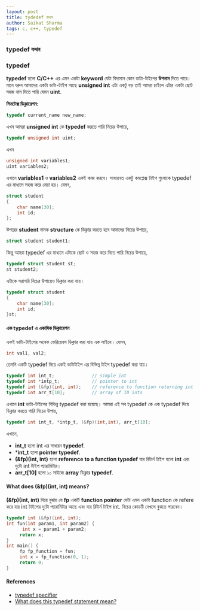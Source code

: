```yaml
---
layout: post
title: tydedef কথন
author: Saikat Sharma
tags: c, c++, typedef
---
```


### typedef কথন
### typedef 
**typedef** হলো **C/C++** এর এমন একটা **keyword** যেটা বিদ্যমান কোন ডাটা-টাইপের **উপনাম** দিতে পারে। মানে ধরুন আমাদের একটা ডাটা-টাইপ আছে **unsigned int** এটা একটু  বড় তাই আমরা চাইলে এটার একটা ছোট সহজ নাম দিতে পারি যেমন **uint**. 

**সিনটেক্স ডিক্লারেশন:**
```c
typedef current_name new_name;
```
এখন আমরা  **unsigned int** কে **typedef** করতে পারি নিচের উপায়ে, 
```c
typedef unsigned int uint;
```
এখন  
```c
unsigned int variables1;
uint variables2;
```
এখানে **variables1** ও **variables2** একই কাজ করবে। সাধারনত একটু কমপ্লেক্স টাইপ গুলোকে typedef এর মাধ্যমে সহজ করে নেয়া হয়।
যেমন, 
```c
struct student
{
    char name[30];
    int id;
};
```
উপরের **student** নামক **structure** কে ডিক্লার করতে হবে আমাদের নিচের উপায়ে,
```c
struct student student1;
```
কিন্তু আমরা  typedef এর মাধ্যমে এটাকে ছোট ও সহজ করে দিতে পারি নিচের উপায়ে,
```c
typedef struct student st;
st student2;
```
এটাকে সরাসরি নিচের উপায়েও ডিক্লার করা যায়।
```c
typedef struct student
{
    char name[30];
    int id;
}st;
```

#### এক typedef এ একাধিক ডিক্লারেশন 
একই ডাটা-টাইপের অনেক ভেরিয়েবল ডিক্লার করা যায় এক লাইনে। যেমন,
 ```c
 int val1, val2;
 ```
তেমনি একটি  typedef দিয়ে একই ডাটাটাইপ এর বিভিন্ন  টাইপ typedef করা যায়।
```c
typedef int int_t;              // simple int
typedef int *intp_t;            // pointer to int
typedef int (&fp)(int, int);    // reference to function returning int
typedef int arr_t[10];          // array of 10 ints
```
এখানে **int** ডাটা-টাইপের বিভিন্ন typedef করা হয়েছে। আমরা এই সব typedef কে এক  typedef দিয়ে ডিক্লার করতে পারি নিচের উপায়,
```c
typedef int int_t, *intp_t, (&fp)(int,int), arr_t[10];
```
এখানে, 
- **int_t** হলো int এর সাধারন **typedef**.
- ***int_t** হলো **pointer typedef**.
- **(&fp)(int, int)**  হলো  **reference to a function typedef** যার রিটার্ন টাইপ হলো **int** এরং দুটো int টাইপ প্যারামিটার।
- **arr_t[10]** হলো ১০ সাইজে **array** ডিক্লার **typedef**.

#### What does (&fp)(int, int) means?
**(&fp)(int, int)** দিয়ে বুঝায় যে **fp** একটি **function pointer** যেটা এমন একটা function কে refere করে যার int টাইপের দুটো প্যারামিটার আছে এবং যার রিটার্ন টাইপ int.
নিচের কোডটি দেখলে বুঝতে পারবেন।
```c
typedef int (&fp)(int, int);
int fun(int param1, int param2) {
      int x = param1 + param2;
     return x;
}
int main() {
     fp fp_function = fun;
     int x = fp_function(0, 1);
     return 0;
}
```

#### References
* [typedef specifier](https://en.cppreference.com/w/cpp/language/typedef)
* [What does this typedef statement mean?](https://stackoverflow.com/questions/22061750/what-does-this-typedef-statement-mean)
